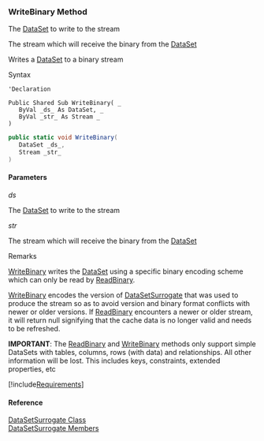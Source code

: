 ﻿### WriteBinary Method

The [DataSet](ms-help://MS.NETFrameworkSDKv1.1/cpref/html/frlrfSystemDataDataSetClassTopic.htm) to write to the stream

The stream which will receive the binary from the [DataSet](ms-help://MS.NETFrameworkSDKv1.1/cpref/html/frlrfSystemDataDataSetClassTopic.htm)

Writes a [DataSet](ms-help://MS.NETFrameworkSDKv1.1/cpref/html/frlrfSystemDataDataSetClassTopic.htm) to a binary stream

Syntax

```vbnet
'Declaration

Public Shared Sub WriteBinary( _
   ByVal _ds_ As DataSet, _
   ByVal _str_ As Stream _
) 
```

```csharp
public static void WriteBinary( 
   DataSet _ds_,
   Stream _str_
)
```

#### Parameters

_ds_

The [DataSet](ms-help://MS.NETFrameworkSDKv1.1/cpref/html/frlrfSystemDataDataSetClassTopic.htm) to write to the stream

_str_

The stream which will receive the binary from the [DataSet](ms-help://MS.NETFrameworkSDKv1.1/cpref/html/frlrfSystemDataDataSetClassTopic.htm)

Remarks

[WriteBinary](FChoice.Common~FChoice.Common.Data.DataSetSurrogate~WriteBinary.md) writes the [DataSet](ms-help://MS.NETFrameworkSDKv1.1/cpref/html/frlrfSystemDataDataSetClassTopic.htm) using a specific binary encoding scheme which can only be read by [ReadBinary](FChoice.Common~FChoice.Common.Data.DataSetSurrogate~ReadBinary.md).

[WriteBinary](FChoice.Common~FChoice.Common.Data.DataSetSurrogate~WriteBinary.md) encodes the version of [DataSetSurrogate](FChoice.Common~FChoice.Common.Data.DataSetSurrogate.md) that was used to produce the stream so as to avoid version and binary format conflicts with newer or older versions. If [ReadBinary](FChoice.Common~FChoice.Common.Data.DataSetSurrogate~ReadBinary.md) encounters a newer or older stream, it will return null signifying that the cache data is no longer valid and needs to be refreshed.

**IMPORTANT**: The [ReadBinary](FChoice.Common~FChoice.Common.Data.DataSetSurrogate~ReadBinary.md) and [WriteBinary](FChoice.Common~FChoice.Common.Data.DataSetSurrogate~WriteBinary.md) methods only support simple DataSets with tables, columns, rows (with data) and relationships. All other information will be lost. This includes keys, constraints, extended properties, etc

[!include[Requirements](../partials/requirements.md)]



#### Reference

[DataSetSurrogate Class](FChoice.Common~FChoice.Common.Data.DataSetSurrogate.md)  
[DataSetSurrogate Members](FChoice.Common~FChoice.Common.Data.DataSetSurrogate_members.md)